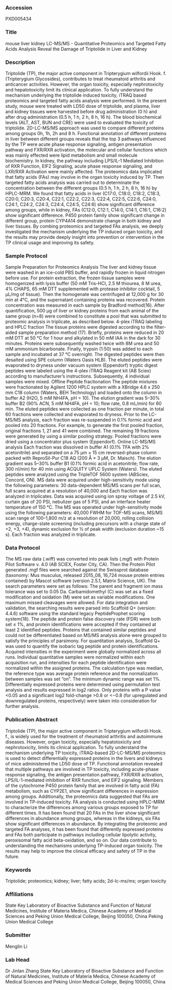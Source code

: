 ### Accession
PXD005434

### Title
mouse liver kidney LC-MS/MS -  Quantitative Proteomics and Targeted Fatty Acids Analysis Reveal the Damage of Triptolide in Liver and Kidney

### Description
Triptolide (TP), the major active component in Tripterygium wilfordii Hook. f. (Tripterygium Glycosides), contributes to treat rheumatoid arthritis and anticancer activities. However, the organ toxicity, especially nephrotoxicity and hepatotoxicity limit its clinical application. To fully understand the mechanism underlying the triptolide induced toxicity, iTRAQ based proteomics and targeted fatty acids analysis were performed. In the present study, mouse were treated with LD50 dose of triptolide, and plasma, liver and kidney tissues were harvested before drug administration (0 h) and after drug administration (0.5 h, 1 h, 2 h, 8 h, 16 h). The blood biochemical levels (ALT, AST, BUN and CRE) were used to evaluated the toxicity of triptolide. 2D-LC-MS/MS approach was used to compare different proteins among groups 0h, 1h, 2h and 8 h. Functional annotation of different proteins in liver between different groups reveals that the top 3 pathways influenced by the TP were acute phase response signaling, antigen presentation pathway and FXR/RXR activation, the molecular and cellular functions which was mainly effected were lipid metabolism and small molecule biochemistry. In kidney, the pathway including LPS/IL-1 Mediated Inhibition of RXR Function, EIF2 Signaling, acute phase response signaling, and LXR/RXR Activation were mainly affected. The proteomics data implicated that fatty acids (FAs) may involve in the organ toxicity induced by TP. Then targeted fatty acids analysis was carried out to determinate the concentration between the different groups (0.5 h, 1 h, 2 h, 8 h, 16 h) by HPLC-MRM. We found that fatty acids in liver (C17:0, C18:0, C18:2, C18:3, C20:0, C20:3, C20:4, C22:1, C22:2, C22:3, C22:4, C22:5, C22:6, C24:0, C24:1, C24:2, C24:3, C24:4, C24:5, C24:6) show significant difference among groups, while in kidney, FAs (C12:0, C12:1, C14:0, C14:1, C16:1, C16:2) show significant difference. P450 protein family show significant change in different group, protein CYP4A14 demonstrate change in both kidney and liver tissues. By combing proteomics and targeted FAs analysis, we deeply investigated the mechanism underlying the TP induced organ toxicity, and the results may provide deeply insight into prevention or intervention in the TP clinical usage and improving its safety.

### Sample Protocol
Sample Preparation for Proteomics Analysis The liver and kidney tissue were washed in an ice-cold PBS buffer, and rapidly frozen in liquid nitrogen before use. For protein extraction, the frozen tissue samples were homogenized with lysis buffer (50 mM Tris-HCl, 2.5 M thiourea, 8 M urea, 4% CHAPS, 65 mM DTT supplemented with protease inhibitor cocktail, 5 µL/mg of tissue). Then the homogenate was centrifuged at 12,000 g for 30 min at 4°C, and the supernatant containing proteins was recovered. Protein concentration was measured in each sample by Bradford method(16). After quantification, 500 µg of liver or kidney proteins from each animal of the same group (n=8) were combined to constitute a pool that was submitted to proteomic analysis in triplicate, as described below.  4-plex iTRAQ labeling and HPLC fraction The tissue proteins were digested according to the filter-aided sample preparation method (17). Briefly, proteins were reduced in 20 mM DTT at 50 °C for 1 hour and alkylated in 50 mM IAA in the dark for 30 minutes. Proteins were subsequently washed twice with 8M urea and 50 mM ammonium bicarbonate. Finally, trypsin (1:50) was added to each sample and incubated at 37 °C overnight. The digested peptides were then desalted using SPE column (Waters Oasis HLB). The eluted peptides were evaporated to dryness under vacuum system (Eppendorf) tryptic digest peptides were labeled using the 4-plex iTRAQ Reagent kit (AB Sciex) according to manufacturer’s instructions. Subsequently, 4 individual samples were mixed.  Offline Peptide fractionation The peptide mixtures were fractionated by Agilent 1200 HPLC system with a XBridge 4.6 x 250 mm C18 column (Waters, BEH Technology) and loaded onto the column in buffer A2 (H2O, 5 mM NH4FA, pH = 10). The elution gradient was 5–30% buffer B2 (90% ACN, 5 mM NH4FA, pH = 10; flow rate, 0.8 mL/min) for 60 min. The eluted peptides were collected as one fraction per minute, in total 60 fractions were collected and evaporated to dryness. Prior to the LC-MS/MS analysis, each fraction was re-suspended in 0.1% formic acid and pooled into 20 fractions. For example, to generate the first pooled fraction, original fractions 1, 21 and 41 were combined. The remaining 19 fractions were generated by using a similar pooling strategy. Pooled fractions were dried using a concentrator plus system (Eppendorf).  Online LC-MS/MS analysis Each fraction was dissolved in buffer A1 (0.1% TFA with 2% acetonitrile) and separated on a 75 μm × 15 cm reversed-phase column packed with ReproSil-Pur C18 AQ (200 Å × 3 μM, Dr. Maisch). The elution gradient was 5–30% buffer B1 (0.1% formic acid in acetonitrile; flow rate, 300 nl/min) for 40 min using ACQUITY UPLC System (Waters). The eluted peptides were analyzed using the TripleTOF 5600 system (ABSciex, Concord, ON). MS data were acquired under high-sensitivity mode using the following parameters: 30 data-dependent MS/MS scans per full scan, full scans acquired at a resolution of 40,000 and Each fraction was analyzed in triplicates. Data was acquired using ion spray voltage of 2.5 kV, curtain gas of 20 PSI, nebulizer gas of 5 PSI, and an interface heater temperature of 150 °C. The MS was operated under high-sensitivity mode using the following parameters: 40,000 FWHM for TOF-MS scans, MS/MS scan range of 100–1,800 m/z at a resolution of 20,000, rolling collision energy, charge-state screening (including precursors with a charge state of +2, +3, +4), dynamic exclusion for ½ of peak width (exclusion duration ~15 s). Each fraction was analyzed in triplicate.

### Data Protocol
The MS raw data (.wiff) was converted into peak lists (.mgf) with Protein Pilot Software v. 4.0 (AB SCIEX, Foster City, CA). Then the Protein Pilot generated .mgf files were searched against the Swissprot database (taxonomy: Mus musculus, released 2015_08, 16,724 mouse protein entries contained) by Mascot software (version 2.5.1, Matrix Science, UK). The search parameters were set as follows: The parent and fragment ion mass tolerance was set to 0.05 Da. Carbamidomethyl (C) was set as a fixed modification and oxidation (M) were set as variable modifications. One maximum missed cleavages were allowed.  For data integration and validation, the searching results were parsed into Scaffold Q+ (version: 4.4.6) software using the standard legacy PeptideProphet scoring system(18). The peptide and protein false discovery rate (FDR) were both set ≤ 1%, and protein identifications were accepted if they contained at least 2 identified peptides. Proteins that contained similar peptides and could not be differentiated based on MS/MS analysis alone were grouped to satisfy the principles of parsimony.  For quantitation analysis, Scaffold Q+ was used to quantify the isobaric tag peptide and protein identifications. Acquired intensities in the experiment were globally normalized across all runs. Individual quantitative samples were normalized within each acquisition run, and intensities for each peptide identification were normalized within the assigned proteins. The calculation type was median, the reference type was average protein reference and the normalization between samples was set “on”. The minimum dynamic range was set 1%. Differentially expressed proteins were determined using permutation test analysis and results expressed in log2 ratios. Only proteins with a P value <0.05 and a significant log2 fold-change >0.8 or <−0.8 (for upregulated and downregulated proteins, respectively) were taken into consideration for further analysis.

### Publication Abstract
Triptolide (TP), the major active component in Tripterygium wilfordii Hook. f., is widely used for the treatment of rheumatoid arthritis and autoimmune diseases. However, organ toxicity, especially hepatotoxicity and nephrotoxicity, limits its clinical application. To fully understand the mechanism underlying TP toxicity, iTRAQ-based 2D-LC-MS/MS proteomics is used to detect differentially expressed proteins in the livers and kidneys of mice administered the LD50 dose of TP. Functional annotation revealed that multiple pathways are involved in TP toxicity, including acute-phase response signaling, the antigen presentation pathway, FXR/RXR activation, LPS/IL-1-mediated inhibition of RXR function, and EIF2 signaling.&#xa0;Members of the cytochrome&#xa0;P450 protein family that are involved in fatty acid (FA) metabolism, such as CYP2E1, show significant differences in expression among groups. Additionally, the proteomics data suggested that FAs are involved in TP-induced toxicity. FA analysis is conducted using HPLC-MRM to characterize the differences among various groups exposed to TP for different times. It has been found that 20 FAs in the liver show significant differences in abundance among groups, whereas in the kidneys, six FAs show significant differences in abundance. By integrating the proteomic and targeted FA analyses, it has been found that differently expressed proteins and FAs both participate in pathways including cellular lipolytic activity, peroxisomal fatty acid beta-oxidation, and so on. Our data contribute to understanding the mechanisms underlying TP-induced organ toxicity. The results may help to improve the clinical efficacy and safety of TP in the future.

### Keywords
Triptolide; proteomics; kidney; liver; fatty acids; 2d-lc-ms/ms; organ toxicity

### Affiliations
State Key Laboratory of Bioactive Substance and Function of Natural Medicines, Institute of Materia Medica, Chinese Academy of Medical Sciences and Peking Union Medical College, Beijing 100050, China
Peking Union Medical College

### Submitter
Menglin Li

### Lab Head
Dr Jinlan Zhang
State Key Laboratory of Bioactive Substance and Function of Natural Medicines, Institute of Materia Medica, Chinese Academy of Medical Sciences and Peking Union Medical College, Beijing 100050, China


